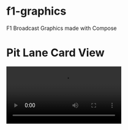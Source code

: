 # f1-graphics
F1 Broadcast Graphics made with Compose

# Pit Lane Card View
![Video](https://raw.githubusercontent.com/zurche/f1-graphics/main/img/recording.webm)
